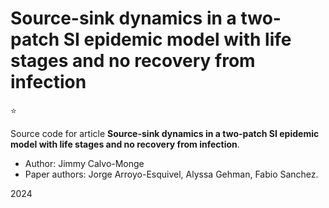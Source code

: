 # Source-sink dynamics in a two-patch SI epidemic model with life stages and no recovery from infection

:star:

Source code for article **Source-sink dynamics in a two-patch SI epidemic model with life stages and no recovery from infection**.
- Author: Jimmy Calvo-Monge
- Paper authors: Jorge Arroyo-Esquivel, Alyssa Gehman, Fabio Sanchez.

2024

